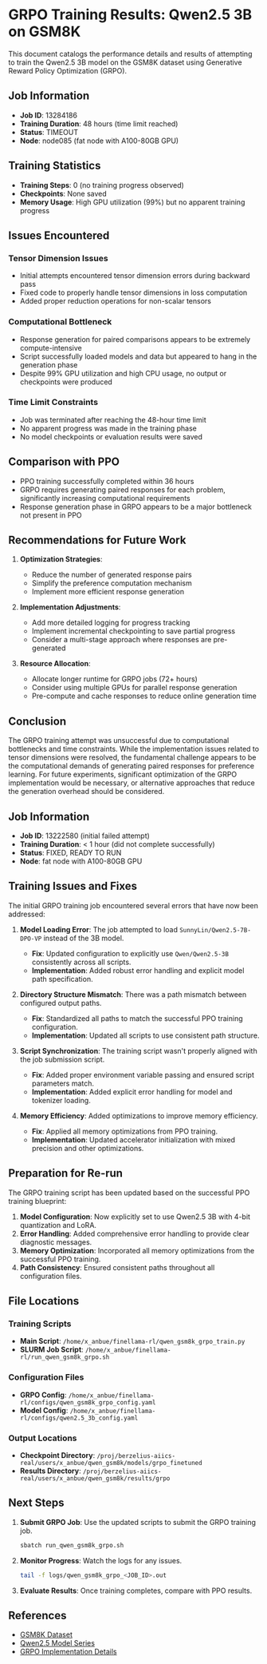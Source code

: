 # GRPO Training Results: Qwen2.5 3B on GSM8K

This document catalogs the performance details and results of attempting to train the Qwen2.5 3B model on the GSM8K dataset using Generative Reward Policy Optimization (GRPO).

## Job Information

- **Job ID**: 13284186
- **Training Duration**: 48 hours (time limit reached)
- **Status**: TIMEOUT
- **Node**: node085 (fat node with A100-80GB GPU)

## Training Statistics

- **Training Steps**: 0 (no training progress observed)
- **Checkpoints**: None saved
- **Memory Usage**: High GPU utilization (99%) but no apparent training progress

## Issues Encountered

### Tensor Dimension Issues

- Initial attempts encountered tensor dimension errors during backward pass
- Fixed code to properly handle tensor dimensions in loss computation
- Added proper reduction operations for non-scalar tensors

### Computational Bottleneck

- Response generation for paired comparisons appears to be extremely compute-intensive
- Script successfully loaded models and data but appeared to hang in the generation phase
- Despite 99% GPU utilization and high CPU usage, no output or checkpoints were produced

### Time Limit Constraints

- Job was terminated after reaching the 48-hour time limit
- No apparent progress was made in the training phase
- No model checkpoints or evaluation results were saved

## Comparison with PPO

- PPO training successfully completed within 36 hours
- GRPO requires generating paired responses for each problem, significantly increasing computational requirements
- Response generation phase in GRPO appears to be a major bottleneck not present in PPO

## Recommendations for Future Work

1. **Optimization Strategies**:
   - Reduce the number of generated response pairs
   - Simplify the preference computation mechanism
   - Implement more efficient response generation

2. **Implementation Adjustments**:
   - Add more detailed logging for progress tracking
   - Implement incremental checkpointing to save partial progress
   - Consider a multi-stage approach where responses are pre-generated

3. **Resource Allocation**:
   - Allocate longer runtime for GRPO jobs (72+ hours)
   - Consider using multiple GPUs for parallel response generation
   - Pre-compute and cache responses to reduce online generation time

## Conclusion

The GRPO training attempt was unsuccessful due to computational bottlenecks and time constraints. While the implementation issues related to tensor dimensions were resolved, the fundamental challenge appears to be the computational demands of generating paired responses for preference learning. For future experiments, significant optimization of the GRPO implementation would be necessary, or alternative approaches that reduce the generation overhead should be considered.

## Job Information

- **Job ID**: 13222580 (initial failed attempt)
- **Training Duration**: < 1 hour (did not complete successfully)
- **Status**: FIXED, READY TO RUN
- **Node**: fat node with A100-80GB GPU

## Training Issues and Fixes

The initial GRPO training job encountered several errors that have now been addressed:

1. **Model Loading Error**: The job attempted to load `SunnyLin/Qwen2.5-7B-DPO-VP` instead of the 3B model.
   - **Fix**: Updated configuration to explicitly use `Qwen/Qwen2.5-3B` consistently across all scripts.
   - **Implementation**: Added robust error handling and explicit model path specification.

2. **Directory Structure Mismatch**: There was a path mismatch between configured output paths.
   - **Fix**: Standardized all paths to match the successful PPO training configuration.
   - **Implementation**: Updated all scripts to use consistent path structure.

3. **Script Synchronization**: The training script wasn't properly aligned with the job submission script.
   - **Fix**: Added proper environment variable passing and ensured script parameters match.
   - **Implementation**: Added explicit error handling for model and tokenizer loading.

4. **Memory Efficiency**: Added optimizations to improve memory efficiency.
   - **Fix**: Applied all memory optimizations from PPO training.
   - **Implementation**: Updated accelerator initialization with mixed precision and other optimizations.

## Preparation for Re-run

The GRPO training script has been updated based on the successful PPO training blueprint:

1. **Model Configuration**: Now explicitly set to use Qwen2.5 3B with 4-bit quantization and LoRA.
2. **Error Handling**: Added comprehensive error handling to provide clear diagnostic messages.
3. **Memory Optimization**: Incorporated all memory optimizations from the successful PPO training.
4. **Path Consistency**: Ensured consistent paths throughout all configuration files.

## File Locations

### Training Scripts

- **Main Script**: `/home/x_anbue/finellama-rl/qwen_gsm8k_grpo_train.py`
- **SLURM Job Script**: `/home/x_anbue/finellama-rl/run_qwen_gsm8k_grpo.sh`

### Configuration Files

- **GRPO Config**: `/home/x_anbue/finellama-rl/configs/qwen_gsm8k_grpo_config.yaml`
- **Model Config**: `/home/x_anbue/finellama-rl/configs/qwen2.5_3b_config.yaml`

### Output Locations

- **Checkpoint Directory**: `/proj/berzelius-aiics-real/users/x_anbue/qwen_gsm8k/models/grpo_finetuned`
- **Results Directory**: `/proj/berzelius-aiics-real/users/x_anbue/qwen_gsm8k/results/grpo`

## Next Steps

1. **Submit GRPO Job**: Use the updated scripts to submit the GRPO training job.
   ```bash
   sbatch run_qwen_gsm8k_grpo.sh
   ```

2. **Monitor Progress**: Watch the logs for any issues.
   ```bash
   tail -f logs/qwen_gsm8k_grpo_<JOB_ID>.out
   ```

3. **Evaluate Results**: Once training completes, compare with PPO results.

## References

- [GSM8K Dataset](https://github.com/openai/grade-school-math)
- [Qwen2.5 Model Series](https://huggingface.co/Qwen)
- [GRPO Implementation Details](https://arxiv.org/abs/2305.18290) 
